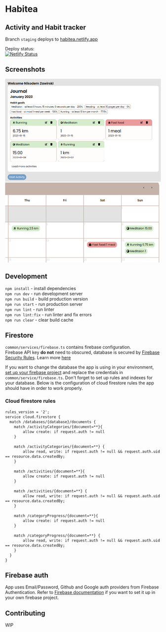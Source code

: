 # Habitea

## Activity and Habit tracker

Branch `staging` deploys to [habitea.netlify.app](https://habitea.netlify.app/)  

Deploy status:  
[![Netlify Status](https://api.netlify.com/api/v1/badges/c8e79b08-4261-41d5-b6fd-dde9507891bd/deploy-status)](https://app.netlify.com/sites/habitea/deploys)

## Screenshots

![Screenshot](public/main/banner3.png)
![Screenshot](public/main/banner2.png)

## Development

`npm install` - install dependencies  
`npm run dev` - run development server  
`npm run build` - build production version  
`npm run start` - run production server  
`npm run lint` - run linter  
`npm run lint:fix` - run linter and fix errors  
`npm run clear` - clear build cache  

## Firestore

`common/services/firebase.ts` contains firebase configuration.  
Firebase API key **do not** need to obscured, database is secured by [Firebase Security Rules](https://firebase.google.com/docs/rules). Learn more [here](https://firebase.google.com/docs/projects/api-keys)

If you want to change the database the app is using in your environment, [set up your firebase project](https://firebase.google.com/docs/web/setup) and replace the credentials in `common/service/firebase.ts`. Don't forget to set up rules and indexes for your database. Below is the configuration of cloud firestore rules the app should have in order to work properly.

### Cloud firestore rules
```
rules_version = '2';
service cloud.firestore {
  match /databases/{database}/documents {
    match /activityCategories/{document=**}{
    	allow create: if request.auth != null
    }
    
    match /activityCategories/{document=**} {
    	allow read, write: if request.auth != null && request.auth.uid == resource.data.createdBy;
    }
    
    match /activities/{document=**}{
    	allow create: if request.auth != null
    }
    
    match /activities/{document=**} {
    	allow read, write: if request.auth != null && request.auth.uid == resource.data.createdBy;
    }
    
    match /categoryProgress/{document=**}{
    	allow create: if request.auth != null
    }
    
    match /categoryProgress/{document=**} {
    	allow read, write: if request.auth != null && request.auth.uid == resource.data.createdBy;
    }
  }
}
```

## Firebase auth

App uses Email/Password, Github and Google auth providers from Firebase Authentication. Refer to [Firebase documentation](https://firebase.google.com/docs/auth) if you want to set it up in your own firebase project.

## Contributing

WIP
